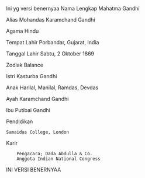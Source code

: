 Ini yg versi benernyaa 
Nama Lengkap
    Mahatma Gandhi 

Alias
    Mohandas Karamchand Gandhi 

Agama
    Hindu

Tempat Lahir
    Porbandar, Gujarat, India

Tanggal Lahir
    Sabtu, 2 Oktober 1869 

Zodiak
    Balance

Istri
    Kasturba Gandhi

Anak
    Harilal, Manilal, Ramdas, Devdas

Ayah
    Karamchand Gandhi

Ibu
    Putibai Gandhi 

Pendidikan

    Samaidas College, London

Karir

        Pengacara; Dada Abdulla & Co. 
        Anggota Indian National Congress

INI VERSI BENERNYAA
